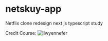 # netskuy-app
Netflix clone redesign next js typescript study

Credit Course: ![ilwyennefer](https://www.youtube.com/@ilwyennefer)

